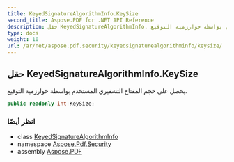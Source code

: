 ```yaml
---
title: KeyedSignatureAlgorithmInfo.KeySize
second_title: Aspose.PDF for .NET API Reference
description: حقل KeyedSignatureAlgorithmInfo. يحصل على حجم المفتاح التشفيري المستخدم بواسطة خوارزمية التوقيع
type: docs
weight: 10
url: /ar/net/aspose.pdf.security/keyedsignaturealgorithminfo/keysize/
---
```

## حقل KeyedSignatureAlgorithmInfo.KeySize

يحصل على حجم المفتاح التشفيري المستخدم بواسطة خوارزمية التوقيع.

```csharp
public readonly int KeySize;
```

### انظر أيضًا

* class [KeyedSignatureAlgorithmInfo](../)
* namespace [Aspose.Pdf.Security](../../../aspose.pdf.security/)
* assembly [Aspose.PDF](../../../)